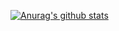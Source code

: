 [![Anurag's github stats](https://github-readme-stats.vercel.app/api?username=cautious-pancake&show_icons=true&count_private=true&theme=midnight-purple)](https://github.com/anuraghazra/github-readme-stats)
